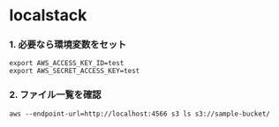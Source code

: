 # localstack

### 1. 必要なら環境変数をセット

```
export AWS_ACCESS_KEY_ID=test
export AWS_SECRET_ACCESS_KEY=test
```

### 2. ファイル一覧を確認

```
aws --endpoint-url=http://localhost:4566 s3 ls s3://sample-bucket/
```
